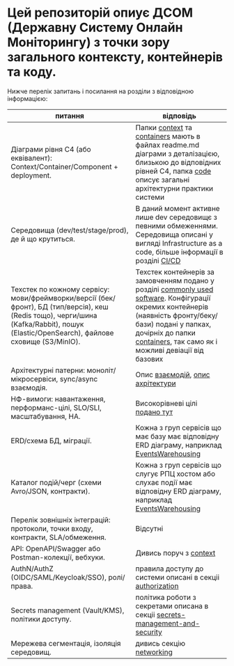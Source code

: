 # Цей репозиторій опиує ДСОМ (Державну Систему Онлайн Моніторингу) з точки зору загального контексту, контейнерів та коду.

Нижче перелік запитань і посилання на розділи з відповідною інформацією:



| питання | відповідь |
|---|---|
| Діаграми рівня C4 (або еквівалент): Context/Container/Component + deployment. | Папки [context](context/readme.md#context-diagram) та [containers](containers/readme.md#main-flow-diagram) мають в файлах readme.md діаграми з деталізацією, близькою до відповідних рівней С4, папка [code](code) описує загальні архітектурни практики системи |
| Середовища (dev/test/stage/prod), де й що крутиться. | В даний момент активне лише dev середовищє з певними обмеженнями. Середовища описані у вигляді Infrastructure as a code, більше інформації в розділі [CI/CD](code/readme.md#cicd) |
| Техстек по кожному сервісу: мови/фреймворки/версії (бек/фронт), БД (тип/версія), кеш (Redis тощо), черги/шина (Kafka/Rabbit), пошук (Elastic/OpenSearch), файлове сховище (S3/MinIO). | Техстек контейнерів за замовченням подано у розділі [commonly used software](containers/readme.md#commonly-used-software). Конфігурації окремих контейнерів (наявність фронту/беку/бази) подані у папках, дочірніх до папки [containers](containers), так само як і можливі девіації від базових |
| Архітектурні патерни: моноліт/мікросервіси, sync/async взаємодія. | Опис [взаємодій](code/readme.md#in-cluster-communications), [опис ахрітектури](containers/readme.md#container-architecture) |
| НФ-вимоги: навантаження, перформанс-цілі, SLO/SLI, масштабування, HA. | Високорівневі цілі [подано тут](context/readme.md#main-implemented-nfrs-and-challenges) |
| ERD/схема БД, міграції. | Кожна з груп сервісів що має базу має відповідну ERD діаграму, наприклад [EventsWarehousing](containers/EventWarehousing/readme.md#components)  |
| Каталог подій/черг (схеми Avro/JSON, контракти). |  Кожна з груп сервісів що слугує РПЦ хостом або слухає події має відповідну ERD діаграму, наприклад [EventsWarehousing](containers/EventWarehousing/readme.md#listen-as)  |
| Перелік зовнішніх інтеграцій: протоколи, точки входу, контракти, SLA/обмеження. | Відсутні |
| API: OpenAPI/Swagger або Postman-колекції, вебхуки. | Дивись поруч з [context](context/readme.md#context-diagram)  |
| AuthN/AuthZ (OIDC/SAML/Keycloak/SSO), ролі/права. | правила доступу до системи описані в секціі [authorization](code/readme.md#authorization)  |
| Secrets management (Vault/KMS), політики доступу. | політика роботи з секретами описана в секціі [secrets-management-and-security](code/readme.md#secrets-management-and-security) |
| Мережева сегментація, ізоляція середовищ. | дивись секцію [networking](code/readme.md#networking) |


